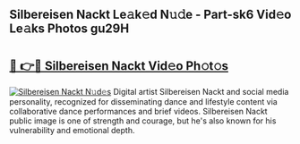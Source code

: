 ## Silbereisen Nackt Le𝚊k𝚎d N𝚞𝚍e - Part-sk6 Vid𝚎o Le𝚊ks Photos gu29H

# <h2><a href="http://fb43yr.evod.top/?m=Silbereisen+Nackt">🔗 👉🔴 Silbereisen Nackt Vid𝚎o Ph𝚘t𝚘s</a></h2>

[![Silbereisen Nackt N𝚞d𝚎s](https://i.imgur.com/8V9OHl7.gif)](http://fb43yr.evod.top/?m=Silbereisen+Nackt)
Digital artist Silbereisen Nackt and social media personality, recognized for disseminating dance and lifestyle content via collaborative dance performances and brief videos. Silbereisen Nackt public image is one of strength and courage, but he's also known for his vulnerability and emotional depth. 
